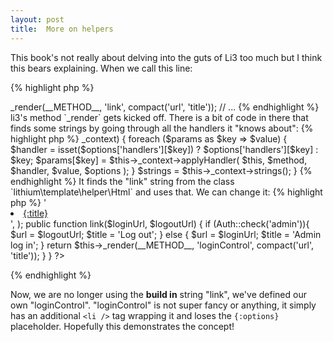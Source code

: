 ```yaml
---
layout: post
title:  More on helpers
---
```


This book's not really about delving into the guts of Li3 too much but I think this bears explaining. When we call this line:

{% highlight php %}
<?php
// ...
        return $this->_render(__METHOD__, 'link', compact('url', 'title'));
// ...
{% endhighlight %}

li3's method `_render` gets kicked off. There is a bit of code in there that finds some strings by going through all the handlers it "knows about":

{% highlight php %}
<?php
// ...
		if ($this->_context) {
			foreach ($params as $key => $value) {
				$handler = isset($options['handlers'][$key]) ? $options['handlers'][$key] : $key;
				$params[$key] = $this->_context->applyHandler(
					$this, $method, $handler, $value, $options
				);
			}
			$strings = $this->_context->strings();
		}
{% endhighlight %}

It finds the "link" string from the class `lithium\template\helper\Html` and uses that.

We can change it:

{% highlight php %}
<?php
namespace app\extensions\helper;

use lithium\security\Auth;

class LoginLogoutControl extends \lithium\template\Helper {
    
    protected $_strings = array(
        'loginControl' => '<li><a href="{:url}">{:title}</a></li>',
    );
    
    public function link($loginUrl, $logoutUrl) {
        if (Auth::check('admin')){
            $url = $logoutUrl;
            $title = 'Log out';
        } else {
            $url = $loginUrl;
            $title = 'Admin log in';
		}
        return $this->_render(__METHOD__, 'loginControl', compact('url', 'title'));
    }
}
?>
{% endhighlight %}

Now, we are no longer using the **build in** string "link", we've defined our own "loginControl". "loginControl" is not super fancy or anything, it simply has an additional `<li />` tag wrapping it and loses the `{:options}` placeholder. Hopefully this demonstrates the concept!

